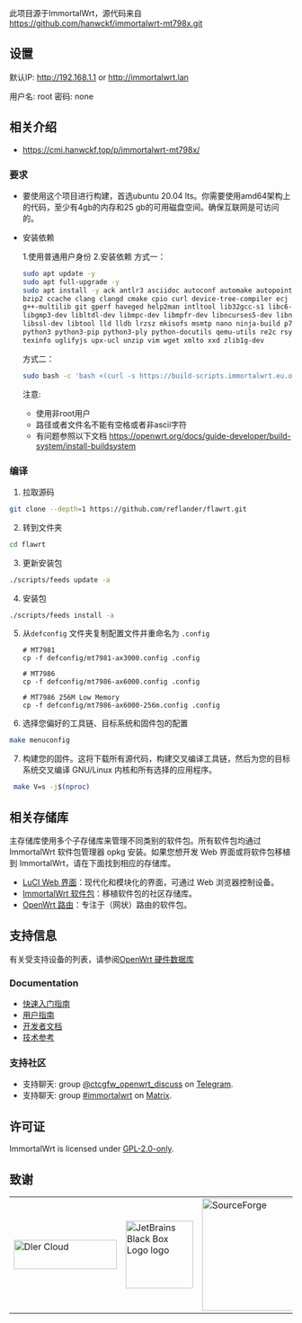 此项目源于ImmortalWrt，源代码来自
https://github.com/hanwckf/immortalwrt-mt798x.git
## 设置
默认IP: http://192.168.1.1 or http://immortalwrt.lan 

用户名: root
密码: none

## 相关介绍
- https://cmi.hanwckf.top/p/immortalwrt-mt798x/

### 要求
- 要使用这个项目进行构建，首选ubuntu 20.04 lts。你需要使用amd64架构上的代码，至少有4gb的内存和25 gb的可用磁盘空间。确保互联网是可访问的。

- 安装依赖

  1.使用普通用户身份
  2.安装依赖
  方式一：
  ```bash
  sudo apt update -y
  sudo apt full-upgrade -y
  sudo apt install -y ack antlr3 asciidoc autoconf automake autopoint binutils bison build-essential \
  bzip2 ccache clang clangd cmake cpio curl device-tree-compiler ecj fastjar flex gawk gettext gcc-multilib \
  g++-multilib git gperf haveged help2man intltool lib32gcc-s1 libc6-dev-i386 libelf-dev libglib2.0-dev \
  libgmp3-dev libltdl-dev libmpc-dev libmpfr-dev libncurses5-dev libncursesw5 libncursesw5-dev libreadline-dev \
  libssl-dev libtool lld lldb lrzsz mkisofs msmtp nano ninja-build p7zip p7zip-full patch pkgconf python2.7 \
  python3 python3-pip python3-ply python-docutils qemu-utils re2c rsync scons squashfs-tools subversion swig \
  texinfo uglifyjs upx-ucl unzip vim wget xmlto xxd zlib1g-dev
  ```
  方式二：
  ```bash
  sudo bash -c 'bash <(curl -s https://build-scripts.immortalwrt.eu.org/init_build_environment.sh)'
  ```

  注意:
  - 使用非root用户
  - 路径或者文件名不能有空格或者非ascii字符
  - 有问题参照以下文档
    https://openwrt.org/docs/guide-developer/build-system/install-buildsystem

### 编译
1. 拉取源码
  ```bash
  git clone --depth=1 https://github.com/reflander/flawrt.git
  ```
2. 转到文件夹
  ```bash
  cd flawrt
  ```
3. 更新安装包
  ```bash
  ./scripts/feeds update -a
  ```

4. 安装包
  ```bash
  ./scripts/feeds install -a
  ```

5. 从`defconfig` 文件夹复制配置文件并重命名为 `.config`
    
    ```
    # MT7981
    cp -f defconfig/mt7981-ax3000.config .config

    # MT7986
    cp -f defconfig/mt7986-ax6000.config .config
    
    # MT7986 256M Low Memory
    cp -f defconfig/mt7986-ax6000-256m.config .config
    ``` 
     
  6. 选择您偏好的工具链、目标系统和固件包的配置
  ```bash
  make menuconfig
  ```
  7. 构建您的固件。这将下载所有源代码，构建交叉编译工具链，然后为您的目标系统交叉编译 GNU/Linux 内核和所有选择的应用程序。
  ```bash
   make V=s -j$(nproc)
  ```
  

## 相关存储库

主存储库使用多个子存储库来管理不同类别的软件包。所有软件包均通过 ImmortalWrt 软件包管理器 opkg 安装。如果您想开发 Web 界面或将软件包移植到 ImmortalWrt，请在下面找到相应的存储库。

- [LuCI Web 界面](https://github.com/immortalwrt/luci)：现代化和模块化的界面，可通过 Web 浏览器控制设备。
- [ImmortalWrt 软件包](https://github.com/immortalwrt/packages)：移植软件包的社区存储库。
- [OpenWrt 路由](https://github.com/openwrt/routing)：专注于（网状）路由的软件包。

## 支持信息
有关受支持设备的列表，请参阅[OpenWrt 硬件数据库](https://openwrt.org/supported_devices)
  ### Documentation
  - [快速入门指南](https://openwrt.org/docs/guide-quick-start/start)
  - [用户指南](https://openwrt.org/docs/guide-user/start)
  - [开发者文档](https://openwrt.org/docs/guide-developer/start)
  - [技术参考](https://openwrt.org/docs/techref/start)

  ### 支持社区
  - 支持聊天: group [@ctcgfw_openwrt_discuss](https://t.me/ctcgfw_openwrt_discuss) on [Telegram](https://telegram.org/).
  - 支持聊天: group [#immortalwrt](https://matrix.to/#/#immortalwrt:matrix.org) on [Matrix](https://matrix.org/).

## 许可证
ImmortalWrt is licensed under [GPL-2.0-only](https://spdx.org/licenses/GPL-2.0-only.html).

## 致谢
<table>
  <tr>
    <td><a href="https://dlercloud.com/"><img src="https://user-images.githubusercontent.com/22235437/111103249-f9ec6e00-8588-11eb-9bfc-67cc55574555.png" width="183" height="52" border="0" alt="Dler Cloud"></a></td>
    <td><a href="https://www.jetbrains.com/"><img src="https://resources.jetbrains.com/storage/products/company/brand/logos/jb_square.png" width="120" height="120" border="0" alt="JetBrains Black Box Logo logo"></a></td>
    <td><a href="https://sourceforge.net/"><img src="https://sourceforge.net/sflogo.php?type=17&group_id=3663829" alt="SourceForge" width=200></a></td>
  </tr>
</table>
